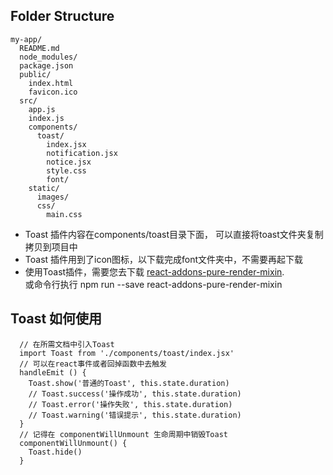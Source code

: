 ## Folder Structure
```
my-app/
  README.md
  node_modules/
  package.json
  public/
    index.html
    favicon.ico
  src/
    app.js
    index.js
    components/
      toast/
        index.jsx
        notification.jsx
        notice.jsx
        style.css
        font/
    static/
      images/
      css/
        main.css

```
* Toast 插件内容在components/toast目录下面， 可以直接将toast文件夹复制拷贝到项目中
* Toast 插件用到了icon图标，以下载完成font文件夹中，不需要再起下载
* 使用Toast插件，需要您去下载 [react-addons-pure-render-mixin](https://www.npmjs.com/package/react-addons-pure-render-mixin).<br>
或命令行执行 npm run --save react-addons-pure-render-mixin

## Toast 如何使用
```
  // 在所需文档中引入Toast
  import Toast from './components/toast/index.jsx'
  // 可以在react事件或者回掉函数中去触发
  handleEmit () {
    Toast.show('普通的Toast', this.state.duration)
    // Toast.success('操作成功', this.state.duration)
    // Toast.error('操作失败', this.state.duration)
    // Toast.warning('错误提示', this.state.duration)
  }
  // 记得在 componentWillUnmount 生命周期中销毁Toast
  componentWillUnmount() {
    Toast.hide()
  }

```
